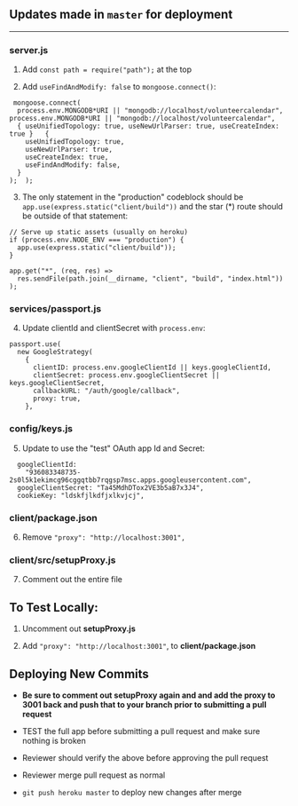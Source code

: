
## Updates made in `master` for deployment

---

### server.js

1. Add `const path = require("path");` at the top

2. Add `useFindAndModify: false` to `mongoose.connect()`:

```
 mongoose.connect(
  process.env.MONGODB*URI || "mongodb://localhost/volunteercalendar",	  process.env.MONGODB*URI || "mongodb://localhost/volunteercalendar",
  { useUnifiedTopology: true, useNewUrlParser: true, useCreateIndex: true }	  {
    useUnifiedTopology: true,
    useNewUrlParser: true,
    useCreateIndex: true,
    useFindAndModify: false,
  }
);	);
```

3. The only statement in the "production" codeblock should be `app.use(express.static("client/build"))` and the star (\*) route should be outside of that statement:

```
// Serve up static assets (usually on heroku)
if (process.env.NODE_ENV === "production") {
  app.use(express.static("client/build"));
}

app.get("*", (req, res) =>
  res.sendFile(path.join(__dirname, "client", "build", "index.html"))
);
```

### services/passport.js

4. Update clientId and clientSecret with `process.env`:

```
passport.use(
  new GoogleStrategy(
    {
      clientID: process.env.googleClientId || keys.googleClientId,
      clientSecret: process.env.googleClientSecret || keys.googleClientSecret,
      callbackURL: "/auth/google/callback",
      proxy: true,
    },
```

### config/keys.js

5. Update to use the "test" OAuth app Id and Secret:

```
  googleClientId:
    "936083348735-2s0l5k1ekimcg96cggqtbb7rqgsp7msc.apps.googleusercontent.com",
  googleClientSecret: "Ta45MdhDTox2VE3b5aB7x3J4",
  cookieKey: "ldskfjlkdfjxlkvjcj",
```

### client/package.json

6. Remove `"proxy": "http://localhost:3001",`

### client/src/setupProxy.js

7. Comment out the entire file

## To Test Locally:

1. Uncomment out **setupProxy.js**

2. Add `"proxy": "http://localhost:3001"`, to **client/package.json**

## Deploying New Commits

- **Be sure to comment out setupProxy again and and add the proxy to 3001 back and push that to your branch prior to submitting a pull request**

- TEST the full app before submitting a pull request and make sure nothing is broken

- Reviewer should verify the above before approving the pull request

- Reviewer merge pull request as normal

- `git push heroku master` to deploy new changes after merge

